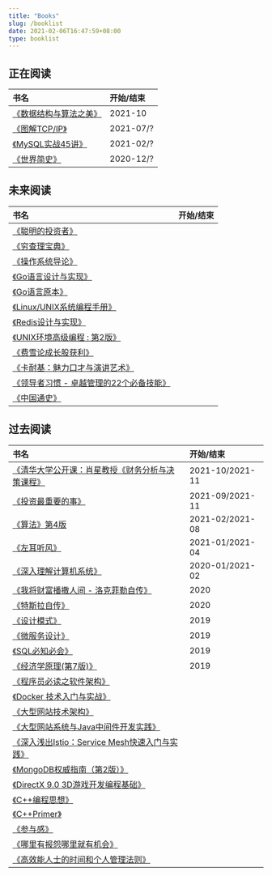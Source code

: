 ```yaml
---
title: "Books"
slug: /booklist
date: 2021-02-06T16:47:59+08:00
type: booklist
---
```


## 正在阅读

| 书名                                                         | 开始/结束 |
| :----------------------------------------------------------- | :-------- |
| [《数据结构与算法之美》](https://time.geekbang.org/column/article/41149) | 2021-10   |
| [《图解TCP/IP》](https://book.douban.com/subject/24737674/)  | 2021-07/? |
| [《MySQL实战45讲》](https://time.geekbang.org/column/intro/100020801?tab=catalog) | 2021-02/? |
| [《世界简史》](https://book.douban.com/subject/26657357/)    | 2020-12/? |


## 未来阅读

| 书名                                                         | 开始/结束 |
| :----------------------------------------------------------- | :-------- |
| [《聪明的投资者》](https://book.douban.com/subject/5243775/) |           |
| [《穷查理宝典》](https://book.douban.com/subject/26831789/)  |           |
| [《操作系统导论》](https://book.douban.com/subject/33463930/) |           |
| [《Go语言设计与实现》](https://draveness.me/golang/)         |           |
| [《Go语言原本》](https://golang.design/under-the-hood/)      |           |
| [《Linux/UNIX系统编程手册》](https://book.douban.com/subject/25809330/) |           |
| [《Redis设计与实现》](https://book.douban.com/subject/25900156/) |           |
| [《UNIX环境高级编程 : 第2版》](https://book.douban.com/subject/1788421/) |           |
| [《费雪论成长股获利》](https://book.douban.com/subject/26260918/) |           |
| [《卡耐基：魅力口才与演讲艺术》](https://book.douban.com/subject/6966337/) |           |
| [《领导者习惯 - 卓越管理的22个必备技能》](https://book.douban.com/subject/30379919/) |           |
| [《中国通史》](https://book.douban.com/subject/6977028/)     |           |


## 过去阅读

| 书名                                                         | 开始/结束       |
| :----------------------------------------------------------- | :-------------- |
| [《清华大学公开课：肖星教授《财务分析与决策课程》](https://open.163.com/newview/movie/courseintro?newurl=MDPKDHH4O) | 2021-10/2021-11 |
| [《投资最重要的事》](https://book.douban.com/subject/33401129/) | 2021-09/2021-11 |
| [《算法》第4版](/books/algorithms4)                          | 2021-02/2021-08 |
| [《左耳听风》](https://time.geekbang.org/column/intro/100002201?tab=catalog) | 2021-01/2021-04 |
| [《深入理解计算机系统》](https://book.douban.com/subject/26912767/) | 2020-01/2021-02 |
| [《我将财富播撒人间 - 洛克菲勒自传》](https://book.douban.com/subject/30494723/) | 2020            |
| [《特斯拉自传》](https://book.douban.com/subject/26426367/)  | 2020            |
| [《设计模式》](https://book.douban.com/subject/1052241/)     | 2019            |
| [《微服务设计》](https://book.douban.com/subject/26772677/)  | 2019            |
| [《SQL必知必会》](https://book.douban.com/subject/35167240/) | 2019            |
| [《经济学原理(第7版)》](https://book.douban.com/subject/26435630/) | 2019            |
| [《程序员必读之软件架构》](https://book.douban.com/subject/26248182/) |                 |
| [《Docker 技术入门与实战》](https://book.douban.com/subject/26284823/) |                 |
| [《大型网站技术架构》](https://book.douban.com/subject/25723064/) |                 |
| [《大型网站系统与Java中间件开发实践》](https://book.douban.com/subject/25867042/) |                 |
| [《深入浅出Istio：Service Mesh快速入门与实践》](https://book.douban.com/subject/30437870/) |                 |
| [《MongoDB权威指南（第2版）》](https://book.douban.com/subject/25798102/) |                 |
| [《DirectX 9.0 3D游戏开发编程基础》](https://book.douban.com/subject/2111771/) |                 |
| [《C++编程思想》]()                                          |                 |
| [《C++Primer》](https://book.douban.com/subject/4262575/)    |                 |
| [《参与感》](https://book.douban.com/subject/25942507/)      |                 |
| [《哪里有报怨哪里就有机会》](https://book.douban.com/subject/25908121/) |                 |
| [《高效能人士的时间和个人管理法则》](https://book.douban.com/subject/25762577/) |                 |


